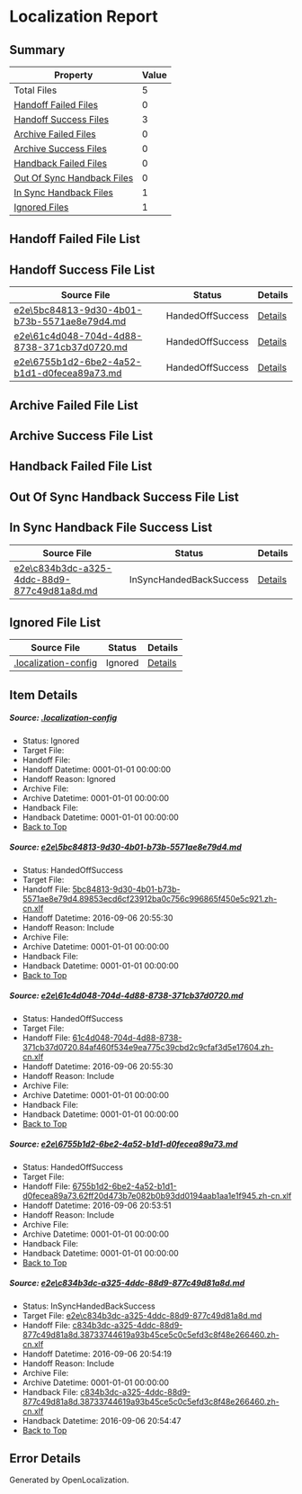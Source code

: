 # <a name='report-top'></a> Localization Report

## Summary
 Property | Value 
 -------- | ----- 
 Total Files | 5
[ Handoff Failed Files ](#handoff-failed-list)| 0
[ Handoff Success Files ](#handoff-success-list)| 3
[ Archive Failed Files ](#archive-failed-list)| 0
[ Archive Success Files ](#archive-success-list)| 0
[ Handback Failed Files ](#handback-failed-list)| 0
[ Out Of Sync Handback Files ](#outofsync-handback-success-list)| 0
[ In Sync Handback Files ](#insync-handback-success-list)| 1
[ Ignored Files ](#ignored-list)| 1

## <a name='handoff-failed-list'></a> Handoff Failed File List

## <a name='handoff-success-list'></a> Handoff Success File List
 Source File | Status | Details 
 ----------- | ------ | ------- 
 [e2e\5bc84813-9d30-4b01-b73b-5571ae8e79d4.md](https://github.com/OpenLocalizationTestOrg/ol-test0/blob/1332ab32ad1ac671cbb058751e9415e714adc576/e2e/5bc84813-9d30-4b01-b73b-5571ae8e79d4.md) | HandedOffSuccess | [Details](#8c4a9ee4a9086da1490b8a5be9df99818284f8f31)
 [e2e\61c4d048-704d-4d88-8738-371cb37d0720.md](https://github.com/OpenLocalizationTestOrg/ol-test0/blob/1332ab32ad1ac671cbb058751e9415e714adc576/e2e/61c4d048-704d-4d88-8738-371cb37d0720.md) | HandedOffSuccess | [Details](#f098153df1ae98e902c55819ec3dc89950077d652)
 [e2e\6755b1d2-6be2-4a52-b1d1-d0fecea89a73.md](https://github.com/OpenLocalizationTestOrg/ol-test0/blob/4d7aa9063456466ed833587bfce42f921ab546c7/e2e/6755b1d2-6be2-4a52-b1d1-d0fecea89a73.md) | HandedOffSuccess | [Details](#fd9594879d9e6720c132863c1585aa1ad2c7fc143)

## <a name='archive-failed-list'></a> Archive Failed File List

## <a name='archive-success-list'></a> Archive Success File List

## <a name='handback-failed-list'></a> Handback Failed File List

## <a name='outofsync-handback-success-list'></a> Out Of Sync Handback Success File List

## <a name='insync-handback-success-list'></a> In Sync Handback File Success List
 Source File | Status | Details 
 ----------- | ------ | ------- 
 [e2e\c834b3dc-a325-4ddc-88d9-877c49d81a8d.md](https://github.com/OpenLocalizationTestOrg/ol-test0/blob/c8eb8c0362e5997ef8ff2baef9cf9a4355dfe08b/e2e/c834b3dc-a325-4ddc-88d9-877c49d81a8d.md) | InSyncHandedBackSuccess | [Details](#99027d0734c8931799bd2b7276f7e9bcd59838574)

## <a name='ignored-list'></a> Ignored File List
 Source File | Status | Details 
 ----------- | ------ | ------- 
 [.localization-config](https://github.com/OpenLocalizationTestOrg/ol-test0/blob/1332ab32ad1ac671cbb058751e9415e714adc576/.localization-config) | Ignored | [Details](#3d4f252ac210baf56311d7e97dcc2db10974dbd20)

## Item Details
##### <a name='3d4f252ac210baf56311d7e97dcc2db10974dbd20'></a> Source: [.localization-config](https://github.com/OpenLocalizationTestOrg/ol-test0/blob/1332ab32ad1ac671cbb058751e9415e714adc576/.localization-config)
* Status: Ignored
* Target File: 
* Handoff File: 
* Handoff Datetime: 0001-01-01 00:00:00
* Handoff Reason: Ignored
* Archive File: 
* Archive Datetime: 0001-01-01 00:00:00
* Handback File: 
* Handback Datetime: 0001-01-01 00:00:00
* [Back to Top](#report-top)

##### <a name='8c4a9ee4a9086da1490b8a5be9df99818284f8f31'></a> Source: [e2e\5bc84813-9d30-4b01-b73b-5571ae8e79d4.md](https://github.com/OpenLocalizationTestOrg/ol-test0/blob/1332ab32ad1ac671cbb058751e9415e714adc576/e2e/5bc84813-9d30-4b01-b73b-5571ae8e79d4.md)
* Status: HandedOffSuccess
* Target File: 
* Handoff File: [5bc84813-9d30-4b01-b73b-5571ae8e79d4.89853ecd6cf23912ba0c756c996865f450e5c921.zh-cn.xlf](https://github.com/OpenLocalizationTestOrg/ol-test0-handoff/blob/b1f9262a3946cda521a3f480f5a4225eb967efb9/ol-handoff/OpenLocalizationTestOrg/ol-test0-zhcn/ci/ht/5bc84813-9d30-4b01-b73b-5571ae8e79d4.89853ecd6cf23912ba0c756c996865f450e5c921.zh-cn.xlf)
* Handoff Datetime: 2016-09-06 20:55:30
* Handoff Reason: Include
* Archive File: 
* Archive Datetime: 0001-01-01 00:00:00
* Handback File: 
* Handback Datetime: 0001-01-01 00:00:00
* [Back to Top](#report-top)

##### <a name='f098153df1ae98e902c55819ec3dc89950077d652'></a> Source: [e2e\61c4d048-704d-4d88-8738-371cb37d0720.md](https://github.com/OpenLocalizationTestOrg/ol-test0/blob/1332ab32ad1ac671cbb058751e9415e714adc576/e2e/61c4d048-704d-4d88-8738-371cb37d0720.md)
* Status: HandedOffSuccess
* Target File: 
* Handoff File: [61c4d048-704d-4d88-8738-371cb37d0720.84af460f534e9ea775c39cbd2c9cfaf3d5e17604.zh-cn.xlf](https://github.com/OpenLocalizationTestOrg/ol-test0-handoff/blob/b1f9262a3946cda521a3f480f5a4225eb967efb9/ol-handoff/OpenLocalizationTestOrg/ol-test0-zhcn/ci/ht/61c4d048-704d-4d88-8738-371cb37d0720.84af460f534e9ea775c39cbd2c9cfaf3d5e17604.zh-cn.xlf)
* Handoff Datetime: 2016-09-06 20:55:30
* Handoff Reason: Include
* Archive File: 
* Archive Datetime: 0001-01-01 00:00:00
* Handback File: 
* Handback Datetime: 0001-01-01 00:00:00
* [Back to Top](#report-top)

##### <a name='fd9594879d9e6720c132863c1585aa1ad2c7fc143'></a> Source: [e2e\6755b1d2-6be2-4a52-b1d1-d0fecea89a73.md](https://github.com/OpenLocalizationTestOrg/ol-test0/blob/4d7aa9063456466ed833587bfce42f921ab546c7/e2e/6755b1d2-6be2-4a52-b1d1-d0fecea89a73.md)
* Status: HandedOffSuccess
* Target File: 
* Handoff File: [6755b1d2-6be2-4a52-b1d1-d0fecea89a73.62ff20d473b7e082b0b93dd0194aab1aa1e1f945.zh-cn.xlf](https://github.com/OpenLocalizationTestOrg/ol-test0-handoff/blob/950a8cb127fcffbc7bdeac74b111d88397ac6702/ol-handoff/OpenLocalizationTestOrg/ol-test0-zhcn/ci/ht/6755b1d2-6be2-4a52-b1d1-d0fecea89a73.62ff20d473b7e082b0b93dd0194aab1aa1e1f945.zh-cn.xlf)
* Handoff Datetime: 2016-09-06 20:53:51
* Handoff Reason: Include
* Archive File: 
* Archive Datetime: 0001-01-01 00:00:00
* Handback File: 
* Handback Datetime: 0001-01-01 00:00:00
* [Back to Top](#report-top)

##### <a name='99027d0734c8931799bd2b7276f7e9bcd59838574'></a> Source: [e2e\c834b3dc-a325-4ddc-88d9-877c49d81a8d.md](https://github.com/OpenLocalizationTestOrg/ol-test0/blob/c8eb8c0362e5997ef8ff2baef9cf9a4355dfe08b/e2e/c834b3dc-a325-4ddc-88d9-877c49d81a8d.md)
* Status: InSyncHandedBackSuccess
* Target File: [e2e\c834b3dc-a325-4ddc-88d9-877c49d81a8d.md](https://github.com/OpenLocalizationTestOrg/ol-test0-zhcn/blob/6a927163cba37407221fd485b9245b0cbcda2720/e2e/c834b3dc-a325-4ddc-88d9-877c49d81a8d.md)
* Handoff File: [c834b3dc-a325-4ddc-88d9-877c49d81a8d.38733744619a93b45ce5c0c5efd3c8f48e266460.zh-cn.xlf](https://github.com/OpenLocalizationTestOrg/ol-test0-handoff/blob/2072c0e1ca8183c38845e0abdaa6852a4ac96104/ol-handoff/OpenLocalizationTestOrg/ol-test0-zhcn/ci/ht/c834b3dc-a325-4ddc-88d9-877c49d81a8d.38733744619a93b45ce5c0c5efd3c8f48e266460.zh-cn.xlf)
* Handoff Datetime: 2016-09-06 20:54:19
* Handoff Reason: Include
* Archive File: 
* Archive Datetime: 0001-01-01 00:00:00
* Handback File: [c834b3dc-a325-4ddc-88d9-877c49d81a8d.38733744619a93b45ce5c0c5efd3c8f48e266460.zh-cn.xlf](https://github.com/OpenLocalizationTestOrg/ol-test0-handback/blob/9fbe93ffe4aee743fe4ee18494cc8e0d9fab7173/ol-handback/OpenLocalizationTestOrg/ol-test0-zhcn/ci/ht/c834b3dc-a325-4ddc-88d9-877c49d81a8d.38733744619a93b45ce5c0c5efd3c8f48e266460.zh-cn.xlf)
* Handback Datetime: 2016-09-06 20:54:47
* [Back to Top](#report-top)


## Error Details

Generated by OpenLocalization.
